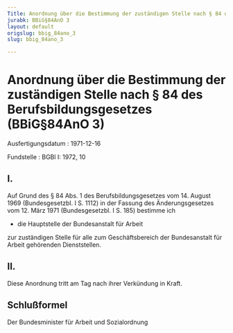 ```yaml
---
Title: Anordnung über die Bestimmung der zuständigen Stelle nach § 84 des Berufsbildungsgesetzes
jurabk: BBiG§84AnO 3
layout: default
origslug: bbig_84ano_3
slug: bbig_84ano_3

---
```


# Anordnung über die Bestimmung der zuständigen Stelle nach § 84 des Berufsbildungsgesetzes (BBiG§84AnO 3)

Ausfertigungsdatum
:   1971-12-16

Fundstelle
:   BGBl I: 1972, 10



## I.

Auf Grund des § 84 Abs. 1 des Berufsbildungsgesetzes vom 14. August 1969 (Bundesgesetzbl. I S. 1112) in der Fassung des Änderungsgesetzes vom 12. März 1971 (Bundesgesetzbl. I S. 185) bestimme ich

*   die Hauptstelle der Bundesanstalt für Arbeit



zur zuständigen Stelle für alle zum Geschäftsbereich der Bundesanstalt für Arbeit gehörenden Dienststellen.


## II.

Diese Anordnung tritt am Tag nach ihrer Verkündung in Kraft.


## Schlußformel

Der Bundesminister für Arbeit und Sozialordnung

